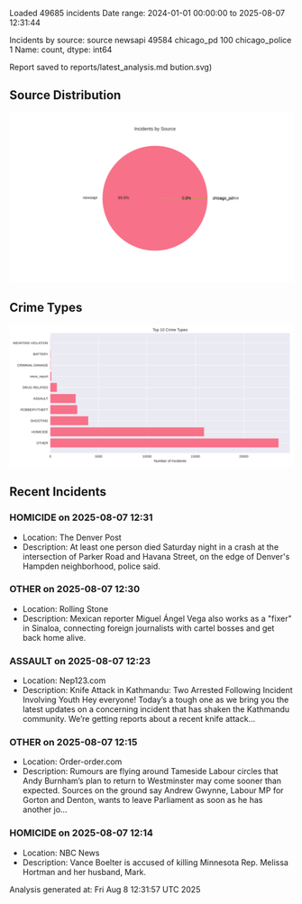 
Loaded 49685 incidents
Date range: 2024-01-01 00:00:00 to 2025-08-07 12:31:44

Incidents by source:
source
newsapi           49584
chicago_pd          100
chicago_police        1
Name: count, dtype: int64

Report saved to reports/latest_analysis.md
bution.svg)

## Source Distribution
![Source Distribution](images/source_distribution.svg)

## Crime Types
![Crime Types](images/crime_types.svg)

## Recent Incidents

### HOMICIDE on 2025-08-07 12:31
- Location: The Denver Post
- Description: At least one person died Saturday night in a crash at the intersection of Parker Road and Havana Street, on the edge of Denver's Hampden neighborhood, police said.


### OTHER on 2025-08-07 12:30
- Location: Rolling Stone
- Description: Mexican reporter Miguel Ángel Vega also works as a "fixer" in Sinaloa, connecting foreign journalists with cartel bosses and get back home alive.


### ASSAULT on 2025-08-07 12:23
- Location: Nep123.com
- Description: Knife Attack in Kathmandu: Two Arrested Following Incident Involving Youth Hey everyone! Today’s a tough one as we bring you the latest updates on a concerning incident that has shaken the Kathmandu community. We’re getting reports about a recent knife attack…


### OTHER on 2025-08-07 12:15
- Location: Order-order.com
- Description: Rumours are flying around Tameside Labour circles that Andy Burnham’s plan to return to Westminster may come sooner than expected. Sources on the ground say Andrew Gwynne, Labour MP for Gorton and Denton, wants to leave Parliament as soon as he has another jo…


### HOMICIDE on 2025-08-07 12:14
- Location: NBC News
- Description: Vance Boelter is accused of killing Minnesota Rep. Melissa Hortman and her husband, Mark.

Analysis generated at: Fri Aug  8 12:31:57 UTC 2025
